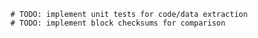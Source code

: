     # TODO: implement unit tests for code/data extraction
    # TODO: implement block checksums for comparison
